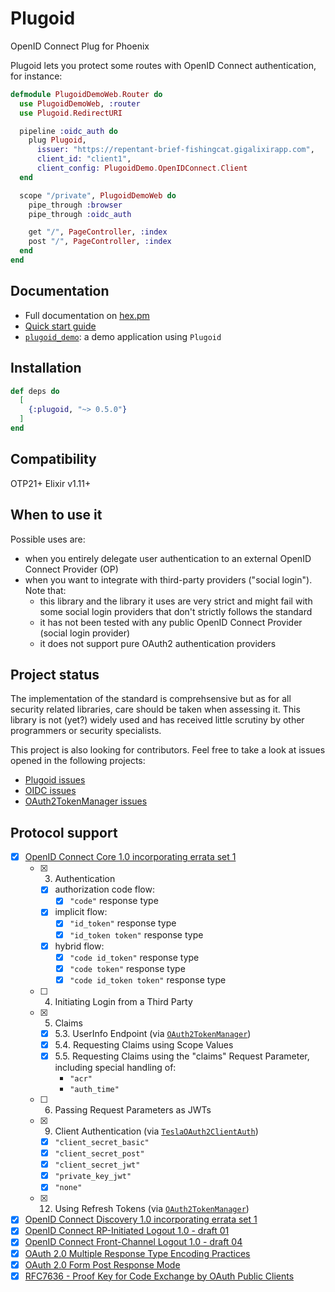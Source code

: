 # Plugoid

OpenID Connect Plug for Phoenix

Plugoid lets you protect some routes with OpenID Connect authentication, for instance:

```elixir
defmodule PlugoidDemoWeb.Router do
  use PlugoidDemoWeb, :router
  use Plugoid.RedirectURI

  pipeline :oidc_auth do
    plug Plugoid,
      issuer: "https://repentant-brief-fishingcat.gigalixirapp.com",
      client_id: "client1",
      client_config: PlugoidDemo.OpenIDConnect.Client
  end

  scope "/private", PlugoidDemoWeb do
    pipe_through :browser
    pipe_through :oidc_auth

    get "/", PageController, :index
    post "/", PageController, :index
  end
end
```

## Documentation

- Full documentation on [hex.pm](https://hexdocs.pm/plugoid/)
- [Quick start guide](https://hexdocs.pm/plugoid/0.1.0/quickstart.html)
- [`plugoid_demo`](https://github.com/tanguilp/plugoid_demo): a demo application using `Plugoid`

## Installation

```elixir
def deps do
  [
    {:plugoid, "~> 0.5.0"}
  ]
end
```

## Compatibility

OTP21+
Elixir v1.11+

## When to use it

Possible uses are:
- when you entirely delegate user authentication to an external OpenID Connect Provider (OP)
- when you want to integrate with third-party providers ("social login"). Note that:
  - this library and the library it uses are very strict and might fail with some social login
  providers that don't strictly follows the standard
  - it has not been tested with any public OpenID Connect Provider (social login provider)
  - it does not support pure OAuth2 authentication providers

## Project status

The implementation of the standard is comprehsensive but as for all security related libraries,
care should be taken when assessing it. This library is not (yet?) widely used and has
received little scrutiny by other programmers or security specialists.

This project is also looking for contributors. Feel free to take a look at issues opened in the
following projects:
- [Plugoid issues](https://github.com/tanguilp/plugoid/issues)
- [OIDC issues](https://github.com/tanguilp/oidc/issues)
- [OAuth2TokenManager issues](https://github.com/tanguilp/oauth2_token_manager/issues)

## Protocol support

- [x] [OpenID Connect Core 1.0 incorporating errata set 1](https://openid.net/specs/openid-connect-core-1_0.html)
  - [x] 3. Authentication
    - [x] authorization code flow:
      - [x] `"code"` response type
    - [x] implicit flow:
      - [x] `"id_token"` response type
      - [x] `"id_token token"` response type
    - [x] hybrid flow:
      - [x] `"code id_token"` response type
      - [x] `"code token"` response type
      - [x] `"code id_token token"` response type
  - [ ] 4. Initiating Login from a Third Party
  - [x] 5. Claims
    - [x] 5.3. UserInfo Endpoint (via
    [`OAuth2TokenManager`](https://github.com/tanguilp/oauth2_token_manager))
    - [x] 5.4. Requesting Claims using Scope Values
    - [x] 5.5. Requesting Claims using the "claims" Request Parameter, including special
    handling of:
      - `"acr"`
      - `"auth_time"`
  - [ ] 6. Passing Request Parameters as JWTs
  - [x] 9. Client Authentication (via
  [`TeslaOAuth2ClientAuth`](https://github.com/tanguilp/tesla_oauth2_client_auth))
    - [x] `"client_secret_basic"`
    - [x] `"client_secret_post"`
    - [x] `"client_secret_jwt"`
    - [x] `"private_key_jwt"`
    - [x] `"none"`
  - [x] 12. Using Refresh Tokens (via
    [`OAuth2TokenManager`](https://github.com/tanguilp/oauth2_token_manager))
- [x] [OpenID Connect Discovery 1.0 incorporating errata set 1](https://openid.net/specs/openid-connect-discovery-1_0.html)
- [x] [OpenID Connect RP-Initiated Logout 1.0 - draft 01](https://openid.net/specs/openid-connect-rpinitiated-1_0-01.html)
- [x] [OpenID Connect Front-Channel Logout 1.0 - draft 04](https://openid.net/specs/openid-connect-frontchannel-1_0-04.html)
- [x] [OAuth 2.0 Multiple Response Type Encoding Practices](https://openid.net/specs/oauth-v2-multiple-response-types-1_0.html)
- [x] [OAuth 2.0 Form Post Response Mode](https://openid.net/specs/oauth-v2-form-post-response-mode-1_0.html)
- [x] [RFC7636 - Proof Key for Code Exchange by OAuth Public Clients](https://tools.ietf.org/html/rfc7636)
